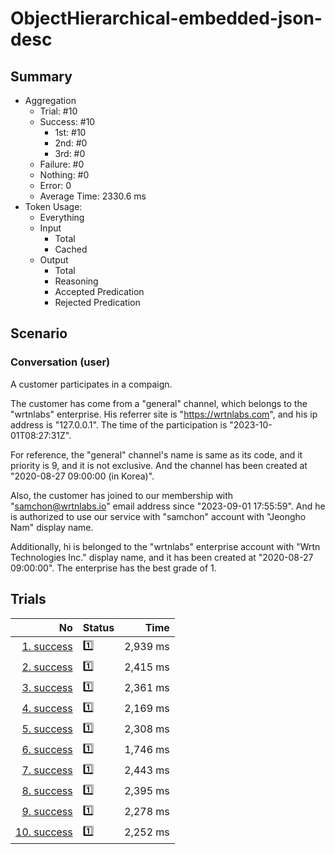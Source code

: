 # ObjectHierarchical-embedded-json-desc
## Summary
  - Aggregation
    - Trial: #10
    - Success: #10
      - 1st: #10
      - 2nd: #0
      - 3rd: #0
    - Failure: #0
    - Nothing: #0
    - Error: 0
    - Average Time: 2330.6 ms
  - Token Usage:
    - Everything
    - Input
      - Total
      - Cached
    - Output
      - Total
      - Reasoning
      - Accepted Predication
      - Rejected Predication

## Scenario
### Conversation (user)
A customer participates in a compaign.

The customer has come from a "general" channel,
which belongs to the "wrtnlabs" enterprise.
His referrer site is "https://wrtnlabs.com",
and his ip address is "127.0.0.1".
The time of the participation is "2023-10-01T08:27:31Z".

For reference, the "general" channel's name is same as its code,
and it priority is 9, and it is not exclusive. And the channel
has been created at "2020-08-27 09:00:00 (in Korea)".

Also, the customer has joined to our membership with
"samchon@wrtnlabs.io" email address since "2023-09-01 17:55:59".
And he is authorized to use our service with "samchon" account
with "Jeongho Nam" display name.

Additionally, hi is belonged to the "wrtnlabs" enterprise account
with "Wrtn Technologies Inc." display name, and it has been created at
"2020-08-27 09:00:00". The enterprise has the best grade of 1.

## Trials
No | Status | Time
---:|:-------|------:
[1. success](./trials/1.success.json) | 1️⃣ | 2,939 ms
[2. success](./trials/2.success.json) | 1️⃣ | 2,415 ms
[3. success](./trials/3.success.json) | 1️⃣ | 2,361 ms
[4. success](./trials/4.success.json) | 1️⃣ | 2,169 ms
[5. success](./trials/5.success.json) | 1️⃣ | 2,308 ms
[6. success](./trials/6.success.json) | 1️⃣ | 1,746 ms
[7. success](./trials/7.success.json) | 1️⃣ | 2,443 ms
[8. success](./trials/8.success.json) | 1️⃣ | 2,395 ms
[9. success](./trials/9.success.json) | 1️⃣ | 2,278 ms
[10. success](./trials/10.success.json) | 1️⃣ | 2,252 ms